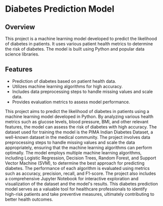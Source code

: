 <h1>Diabetes Prediction Model</h1>
<h2>Overview</h2>
This project is a machine learning model developed to predict the likelihood of diabetes in patients. It uses various patient health metrics to determine the risk of diabetes. The model is built using Python and popular data science libraries.
<h2>Features</h2>
<ul><li>Prediction of diabetes based on patient health data.</li>
<li>Utilizes machine learning algorithms for high accuracy.</li>
<li>Includes data preprocessing steps to handle missing values and scale data.</li>
<li>Provides evaluation metrics to assess model performance.</li></ul>
<p>This project aims to predict the likelihood of diabetes in patients using a machine learning model developed in Python. By analyzing various health metrics such as glucose levels, blood pressure, BMI, and other relevant features, the model can assess the risk of diabetes with high accuracy. The dataset used for training the model is the PIMA Indian Diabetes Dataset, a well-known dataset in the medical community. The project involves data preprocessing steps to handle missing values and scale the data appropriately, ensuring that the machine learning algorithms can perform optimally.
The model employs multiple machine learning algorithms, including Logistic Regression, Decision Trees, Random Forest, and Support Vector Machine (SVM), to determine the best approach for predicting diabetes. The performance of each algorithm is evaluated using metrics such as accuracy, precision, recall, and F1-score. The project also includes a comprehensive Jupyter Notebook for interactive exploration and visualization of the dataset and the model's results. This diabetes prediction model serves as a valuable tool for healthcare professionals to identify high-risk patients and take preventive measures, ultimately contributing to better health outcomes.
</p>
